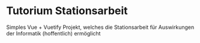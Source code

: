 # Tutorium Stationsarbeit

Simples Vue + Vuetify Projekt, welches die Stationsarbeit für Auswirkungen der Informatik (hoffentlich) ermöglicht